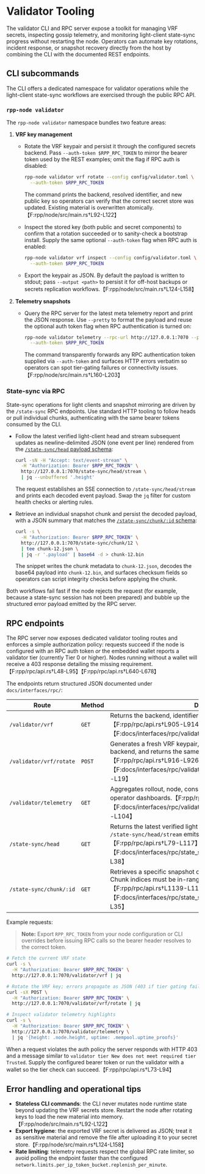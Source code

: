 # Validator Tooling

The validator CLI and RPC server expose a toolkit for managing VRF secrets,
inspecting gossip telemetry, and monitoring light-client state-sync progress
without restarting the node. Operators can automate key rotations, incident
response, or snapshot recovery directly from the host by combining the CLI with
the documented REST endpoints.

## CLI subcommands

The CLI offers a dedicated namespace for validator operations while the
light-client state-sync workflows are exercised through the public RPC API.

### `rpp-node validator`

The `rpp-node validator` namespace bundles two feature areas:

1. **VRF key management**
   * Rotate the VRF keypair and persist it through the configured secrets
     backend. Pass `--auth-token $RPP_RPC_TOKEN` to mirror the bearer token used
     by the REST examples; omit the flag if RPC auth is disabled:

     ```sh
     rpp-node validator vrf rotate --config config/validator.toml \
       --auth-token $RPP_RPC_TOKEN
     ```

     The command prints the backend, resolved identifier, and new public key so
     operators can verify that the correct secret store was updated. Existing
     material is overwritten atomically.【F:rpp/node/src/main.rs†L92-L122】

   * Inspect the stored key (both public and secret components) to confirm that
     a rotation succeeded or to sanity-check a bootstrap install. Supply the
     same optional `--auth-token` flag when RPC auth is enabled:

     ```sh
     rpp-node validator vrf inspect --config config/validator.toml \
       --auth-token $RPP_RPC_TOKEN
     ```

   * Export the keypair as JSON. By default the payload is written to stdout;
     pass `--output <path>` to persist it for off-host backups or secrets
     replication workflows.【F:rpp/node/src/main.rs†L124-L158】

2. **Telemetry snapshots**
   * Query the RPC server for the latest meta telemetry report and print the
     JSON response. Use `--pretty` to format the payload and reuse the optional
     auth token flag when RPC authentication is turned on:

     ```sh
     rpp-node validator telemetry --rpc-url http://127.0.0.1:7070 --pretty \
       --auth-token $RPP_RPC_TOKEN
     ```

     The command transparently forwards any RPC authentication token supplied
     via `--auth-token` and surfaces HTTP errors verbatim so operators can spot
     tier-gating failures or connectivity issues.【F:rpp/node/src/main.rs†L160-L203】

### State-sync via RPC

State-sync operations for light clients and snapshot mirroring are driven by
the `/state-sync` RPC endpoints. Use standard HTTP tooling to follow heads or
pull individual chunks, authenticating with the same bearer tokens consumed by
the CLI.

* Follow the latest verified light-client head and stream subsequent updates as
  newline-delimited JSON (one event per line) rendered from the
  [`/state-sync/head` payload schema](./interfaces/rpc/state_sync_head_response.jsonschema):

  ```sh
  curl -sN -H "Accept: text/event-stream" \
    -H "Authorization: Bearer $RPP_RPC_TOKEN" \
    http://127.0.0.1:7070/state-sync/head/stream \
    | jq --unbuffered '.height'
  ```

  The request establishes an SSE connection to `/state-sync/head/stream` and
  prints each decoded event payload. Swap the `jq` filter for custom health
  checks or alerting rules.

* Retrieve an individual snapshot chunk and persist the decoded payload, with a
  JSON summary that matches the
  [`/state-sync/chunk/:id` schema](./interfaces/rpc/state_sync_chunk_response.jsonschema):

  ```sh
  curl -s \
    -H "Authorization: Bearer $RPP_RPC_TOKEN" \
    http://127.0.0.1:7070/state-sync/chunk/12 \
    | tee chunk-12.json \
    | jq -r '.payload' | base64 -d > chunk-12.bin
  ```

  The snippet writes the chunk metadata to `chunk-12.json`, decodes the base64
  payload into `chunk-12.bin`, and surfaces checksum fields so operators can
  script integrity checks before applying the chunk.

Both workflows fail fast if the node rejects the request (for example, because a
state-sync session has not been prepared) and bubble up the structured error
payload emitted by the RPC server.

## RPC endpoints

The RPC server now exposes dedicated validator tooling routes and enforces a
simple authorization policy: requests succeed if the node is configured with an
RPC auth token _or_ the embedded wallet reports a validator tier (currently
Tier 0 or higher). Nodes running without a wallet will receive a 403 response
detailing the missing requirement.【F:rpp/rpc/api.rs†L48-L95】【F:rpp/rpc/api.rs†L640-L678】

The endpoints return structured JSON documented under `docs/interfaces/rpc/`:

| Route | Method | Description |
| ----- | ------ | ----------- |
| `/validator/vrf` | `GET` | Returns the backend, identifier, and public key if one is present.【F:rpp/rpc/api.rs†L905-L914】【F:docs/interfaces/rpc/validator_vrf_response.jsonschema†L1-L19】 |
| `/validator/vrf/rotate` | `POST` | Generates a fresh VRF keypair, stores it via the configured secrets backend, and returns the same payload as the `GET` endpoint.【F:rpp/rpc/api.rs†L916-L926】【F:docs/interfaces/rpc/validator_vrf_rotate_response.jsonschema†L1-L19】 |
| `/validator/telemetry` | `GET` | Aggregates rollout, node, consensus, and mempool telemetry for operator dashboards.【F:rpp/rpc/api.rs†L1246-L1271】【F:docs/interfaces/rpc/validator_telemetry_response.jsonschema†L1-L104】 |
| `/state-sync/head` | `GET` | Returns the latest verified light-client head. The streaming variant at `/state-sync/head/stream` emits the same payload as SSE events.【F:rpp/rpc/api.rs†L79-L117】【F:docs/interfaces/rpc/state_sync_head_response.jsonschema†L1-L38】 |
| `/state-sync/chunk/:id` | `GET` | Retrieves a specific snapshot chunk for the active state-sync session. Chunk indices must be in-range for the advertised session metadata.【F:rpp/rpc/api.rs†L1139-L1180】【F:docs/interfaces/rpc/state_sync_chunk_response.jsonschema†L1-L35】 |

Example requests:

> **Note:** Export `RPP_RPC_TOKEN` from your node configuration or CLI
> overrides before issuing RPC calls so the bearer header resolves to the
> correct token.

```sh
# Fetch the current VRF state
curl -s \
  -H "Authorization: Bearer $RPP_RPC_TOKEN" \
  http://127.0.0.1:7070/validator/vrf | jq

# Rotate the VRF key; errors propagate as JSON (403 if tier gating fails)
curl -sX POST \
  -H "Authorization: Bearer $RPP_RPC_TOKEN" \
  http://127.0.0.1:7070/validator/vrf/rotate | jq

# Inspect validator telemetry highlights
curl -s \
  -H "Authorization: Bearer $RPP_RPC_TOKEN" \
  http://127.0.0.1:7070/validator/telemetry \
  | jq '{height: .node.height, uptime: .mempool.uptime_proofs}'
```

When a request violates the auth policy the server responds with HTTP 403 and a
message similar to `validator tier New does not meet required tier Trusted`.
Supply the configured bearer token or run the validator with a wallet so the
tier check can succeed.【F:rpp/rpc/api.rs†L73-L94】

## Error handling and operational tips

* **Stateless CLI commands**: the CLI never mutates node runtime state beyond
  updating the VRF secrets store. Restart the node after rotating keys to load
  the new material into memory.【F:rpp/node/src/main.rs†L92-L122】
* **Export hygiene**: the exported VRF secret is delivered as JSON; treat it as
  sensitive material and remove the file after uploading it to your secret
  store.【F:rpp/node/src/main.rs†L124-L158】
* **Rate limiting**: telemetry requests respect the global RPC rate limiter, so
  avoid polling the endpoint faster than the configured
  `network.limits.per_ip_token_bucket.replenish_per_minute`.
